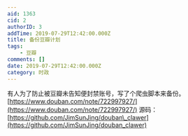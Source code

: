 ```yaml
---
aid: 1363
cid: 2
authorID: 3
addTime: 2019-07-29T12:42:00.000Z
title: 备份豆瓣计划
tags:
    - 豆瓣
comments: []
date: 2019-07-29T12:42:00.000Z
category: 时政
---
```


有人为了防止被豆瓣未告知便封禁账号，写了个爬虫脚本来备份。 [https://www.douban.com/note/722997927/](https://www.douban.com/note/722997927/) 源码：[https://github.com/JimSunJing/douban\_clawer](https://github.com/JimSunJing/douban_clawer)
